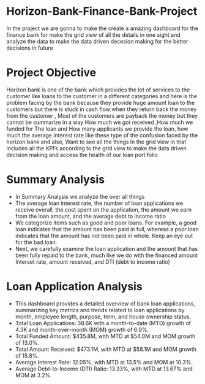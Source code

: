 # Horizon-Bank-Finance-Bank-Project
In the project we are gonna to make the create a amazing dashboard for the finance bank for make the grid view of all the details in one sight and analyze the data to 
make the data driven decesion making for the better decisions in future 
# Project Objective
Horizon bank is one of the bank which provides the lot of services to the customer like
loans to the customer in a different categories and here is the problem facing by the bank
because they provide huge amount loan to the customers but there is stuck in cash flow when
they return back the money from the customer , Most of the customers are payback the money
but they cannot be summarize in a way How much we got received ,How much we funded for 
The loan and How many applicants we provide the loan, how much the average interest rate 
like these type of the confusion faced by the horizon bank and also, Want to see  all the things in 
the grid view in that includes all the KPI’s according to the grid view to make the data driven decision making and access the health of our loan port folio
# Summary Analysis
- In Summary Analysis we analyze the over all things
- The average loan interest rate, the number of loan applications we receive overall, the cost spent on the application, the amount we earn from the loan amount, and the average debt to income ratio
- We categorize items such as good and poor loans. For example, a good loan indicates that the amount has been paid in full, whereas a poor loan indicates that the amount has not been paid in whole. Keep an eye out for the bad loan.
- Next, we carefully examine the loan application and the amount that has been fully repaid to the bank, much like we do with the financed amount  Interset rate, amount received, and DTI (debt to income ratio)
# Loan Application Analysis
- This dashboard provides a detailed overview of bank loan applications, summarizing key metrics and trends related to loan applications by month, employee length, purpose, term, and house ownership status.
- Total Loan Applications: 38.6K with a month-to-date (MTD) growth of 4.3K and month-over-month (MOM) growth of 6.9%.
- Total Funded Amount: $435.8M, with MTD at $54.0M and MOM growth of 13.0%.
- Total Amount Received: $473.1M, with MTD at $58.1M and MOM growth of 15.8%.
- Average Interest Rate: 12.05%, with MTD at 13.5% and MOM at 10.3%.
- Average Debt-to-Income (DTI) Ratio: 13.33%, with MTD at 13.67% and MOM at 3.2%.
